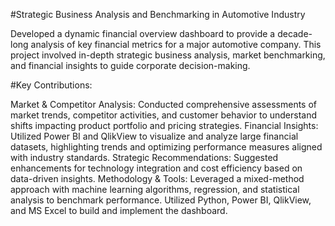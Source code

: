 #Strategic Business Analysis and Benchmarking in Automotive Industry 

Developed a dynamic financial overview dashboard to provide a decade-long analysis of key financial metrics for a major automotive company. This project involved in-depth strategic business analysis, market benchmarking, and financial insights to guide corporate decision-making.

#Key Contributions:

Market & Competitor Analysis: Conducted comprehensive assessments of market trends, competitor activities, and customer behavior to understand shifts impacting product portfolio and pricing strategies.
Financial Insights: Utilized Power BI and QlikView to visualize and analyze large financial datasets, highlighting trends and optimizing performance measures aligned with industry standards.
Strategic Recommendations: Suggested enhancements for technology integration and cost efficiency based on data-driven insights.
Methodology & Tools: Leveraged a mixed-method approach with machine learning algorithms, regression, and statistical analysis to benchmark performance. Utilized Python, Power BI, QlikView, and MS Excel to build and implement the dashboard.
